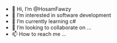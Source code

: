 - 👋 Hi, I’m @HosamFawzy
- 👀 I’m interested in software development
- 🌱 I’m currently learning c#
- 💞️ I’m looking to collaborate on ...
- 📫 How to reach me ...

<!---
HosamFawzy/HosamFawzy is a ✨ special ✨ repository because its `README.md` (this file) appears on your GitHub profile.
You can click the Preview link to take a look at your changes.
--->
